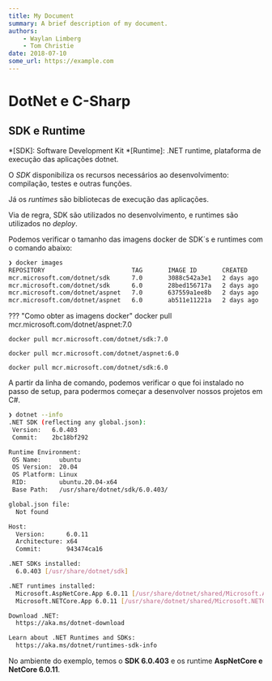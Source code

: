 ```yaml
---
title: My Document
summary: A brief description of my document.
authors:
    - Waylan Limberg
    - Tom Christie
date: 2018-07-10
some_url: https://example.com
---
```

# DotNet e C-Sharp

## SDK e Runtime

*[SDK]: Software Development Kit
*[Runtime]: .NET runtime, plataforma de execução das aplicações dotnet.

O *SDK* disponibiliza os recursos necessários ao desenvolvimento: compilação, testes e outras funções.

Já os *runtimes* são bibliotecas de execução das aplicações.

Via de regra, SDK são utilizados no desenvolvimento, e runtimes são utilizados no *deploy*.

Podemos verificar o tamanho das imagens docker de SDK´s e runtimes com o comando abaixo: 

```bash
❯ docker images
REPOSITORY                        TAG       IMAGE ID       CREATED      SIZE
mcr.microsoft.com/dotnet/sdk      7.0       3088c542a3e1   2 days ago   761MB
mcr.microsoft.com/dotnet/sdk      6.0       28bed156717a   2 days ago   737MB
mcr.microsoft.com/dotnet/aspnet   7.0       637559a1ee8b   2 days ago   212MB
mcr.microsoft.com/dotnet/aspnet   6.0       ab511e11221a   2 days ago   208MB
```

??? "Como obter as imagens docker"
    docker pull mcr.microsoft.com/dotnet/aspnet:7.0

    docker pull mcr.microsoft.com/dotnet/sdk:7.0

    docker pull mcr.microsoft.com/dotnet/aspnet:6.0
    
    docker pull mcr.microsoft.com/dotnet/sdk:6.0


A partir da linha de comando, podemos verificar o que foi instalado no passo de setup, para podermos começar a desenvolver nossos projetos em C#.

```bash
❯ dotnet --info
.NET SDK (reflecting any global.json):
 Version:   6.0.403
 Commit:    2bc18bf292

Runtime Environment:
 OS Name:     ubuntu
 OS Version:  20.04
 OS Platform: Linux
 RID:         ubuntu.20.04-x64
 Base Path:   /usr/share/dotnet/sdk/6.0.403/

global.json file:
  Not found

Host:
  Version:      6.0.11
  Architecture: x64
  Commit:       943474ca16

.NET SDKs installed:
  6.0.403 [/usr/share/dotnet/sdk]

.NET runtimes installed:
  Microsoft.AspNetCore.App 6.0.11 [/usr/share/dotnet/shared/Microsoft.AspNetCore.App]
  Microsoft.NETCore.App 6.0.11 [/usr/share/dotnet/shared/Microsoft.NETCore.App]

Download .NET:
  https://aka.ms/dotnet-download

Learn about .NET Runtimes and SDKs:
  https://aka.ms/dotnet/runtimes-sdk-info
```

No ambiente do exemplo, temos o **SDK 6.0.403** e os runtime **AspNetCore e NetCore 6.0.11**.